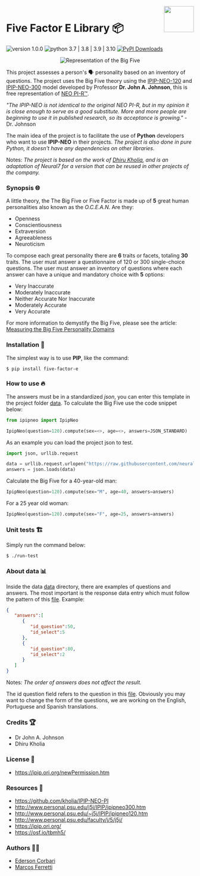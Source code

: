 <img src="https://raw.githubusercontent.com/neural7/five-factor-e/main/doc/neural7.png" align="right" width="80" height="70"/>

# Five Factor E Library 📦

![version 1.0.0][img_version]
![python 3.7 | 3.8 | 3.9 | 3.10][python_version]
[![PyPI Downloads](https://img.shields.io/pypi/dm/five-factor-e.svg?label=PyPI%20downloads)](
https://pypi.org/project/five-factor-e/)

[img_version]: https://img.shields.io/static/v1.svg?label=version&message=1.0.0&color=blue
[python_version]: https://img.shields.io/static/v1.svg?label=python&message=3.7%20|%203.8%20|%203.9%20|%203.10%20&color=blue

<p align="center">
  <img src="https://raw.githubusercontent.com/neural7/five-factor-e/04ac3ce31e37f582e66ffdf694d4c4bcb8469ec9/doc/big-five.png" alt="Representation of the Big Five"/>
</p>

This project assesses a person's 🗣 personality based on an inventory of questions. The project uses the Big Five theory using the [IPIP-NEO-120](http://www.personal.psu.edu/~j5j/IPIP/ipipneo120.htm) and [IPIP-NEO-300](http://www.personal.psu.edu/~j5j/IPIP/ipipneo300.htm) model developed by Professor **Dr. John A. Johnson**, this is free representation of [NEO PI-R™](https://en.wikipedia.org/wiki/Revised_NEO_Personality_Inventory).

*"The IPIP-NEO is not identical to the original NEO PI-R, but in my opinion it is close enough to serve as a good substitute. More and more people are beginning to use it in published research, so its acceptance is growing."* - Dr. Johnson

The main idea of the project is to facilitate the use of **Python** developers who want to use **IPIP-NEO** in their projects. *The project is also done in pure Python, it doesn't have any dependencies on other libraries*.

Notes: *The project is based on the work of [Dhiru Kholia](https://github.com/kholia/IPIP-NEO-PI), and is an adaptation of Neural7 for a version that can be reused in other projects of the company.*

### Synopsis 🌐

A little theory, the The Big Five or Five Factor is made up of **5** great human personalities also known as the *O.C.E.A.N*. Are they:

 * Openness
 * Conscientiousness
 * Extraversion
 * Agreeableness
 * Neuroticism

To compose each great personality there are **6** traits or facets, totaling **30** traits. The user must answer a questionnaire of 120 or 300 single-choice questions. The user must answer an inventory of questions where each answer can have a unique and mandatory choice with **5** options:

* Very Inaccurate
* Moderately Inaccurate
* Neither Accurate Nor Inaccurate
* Moderately Accurate
* Very Accurate

For more information to demystify the Big Five, please see the article: [Measuring the Big Five Personality Domains](https://pages.uoregon.edu/sanjay/bigfive.html#norms)

### Installation 🚀

The simplest way is to use **PIP**, like the command:

```shell
$ pip install five-factor-e
```

### How to use 🔥

The answers must be in a standardized *json*, you can enter this template in the project folder [data](https://github.com/neural7/five-factor-e/blob/main/data/IPIP-NEO/120/answers.json). To calculate the Big Five use the code snippet below:

```python
from ipipneo import IpipNeo

IpipNeo(question=120).compute(sex=<>, age=<>, answers=JSON_STANDARD)
```

As an example you can load the project json to test.

```python
import json, urllib.request

data = urllib.request.urlopen("https://raw.githubusercontent.com/neural7/five-factor-e/main/data/IPIP-NEO/120/answers.json").read()
answers = json.loads(data)
```

Calculate the Big Five for a 40-year-old man:

```python
IpipNeo(question=120).compute(sex="M", age=40, answers=answers)
```

For a 25 year old woman:

```python
IpipNeo(question=120).compute(sex="F", age=25, answers=answers)
```

### Unit tests 🏗

Simply run the command below:

```shell
$ ./run-test
```

### About data 📊 

Inside the data [data](https://github.com/neural7/five-factor-e/blob/main/data/) directory, there are examples of questions and answers. The most important is the response data entry which must follow the pattern of this [file](https://github.com/neural7/five-factor-e/blob/main/data/IPIP-NEO/120/answers.json). Example:

```json
{
   "answers":[
      {
         "id_question":50,
         "id_select":5
      },
      {
         "id_question":80,
         "id_select":2
      }
   ]
}
```

Notes: *The order of answers does not affect the result.*

The id question field refers to the question in this [file](https://github.com/neural7/five-factor-e/blob/main/data/IPIP-NEO/120/questions-en-us.json). Obviously you may want to change the form of the questions, we are working on the English, Portuguese and Spanish translations.

### Credits 🏆

  * Dr John A. Johnson
  * Dhiru Kholia

### License 🙋

  * https://ipip.ori.org/newPermission.htm

### Resources 📗

  * https://github.com/kholia/IPIP-NEO-PI
  * http://www.personal.psu.edu/j5j/IPIP/ipipneo300.htm
  * http://www.personal.psu.edu/~j5j/IPIP/ipipneo120.htm
  * http://www.personal.psu.edu/faculty/j/5/j5j/
  * https://ipip.ori.org/
  * https://osf.io/tbmh5/

### Authors 👨‍💻

  * [Ederson Corbari](mailto:e@neural7.io)
  * [Marcos Ferretti](mailto:m@neural7.io)

